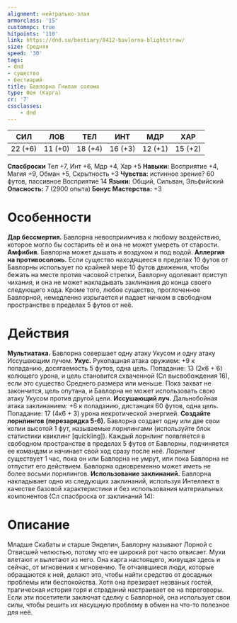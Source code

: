 ```yaml
---
alignment: нейтрально-злая
armorclass: '15'
customnpc: true
hitpoints: '110'
link: https://dnd.su/bestiary/8412-bavlorna-blightstraw/
size: Средняя
speed: '30'
tags:
- dnd
- существо
- бестиарий
title: Бавлорна Гнилая солома
type: Фея (Карга)
cr: '7'
cssclasses:
    - dnd
---
```



| СИЛ | ЛОВ | ТЕЛ | ИНТ | МДР | ХАР |
|---|---|---|---|---|---|
| 22 (+6) | 11 (+0) | 18 (+4) | 16 (+3) | 12 (+1) | 15 (+2) |
**Спасброски** Тел +7, Инт +6, Мдр +4, Хар +5
**Навыки:** Восприятие +4, Магия +9, Обман +5, Скрытность +3
**Чувства:** истинное зрение? 60 футов, пассивное Восприятие 14
**Языки:** Общий, Сильван, Эльфийский
**Опасность:** 7 (2900 опыта)
**Бонус Мастерства:** +3


# Особенности
**Дар бессмертия.** Бавлорна невосприимчива к любому воздействию, которое могло бы состарить её и она не может умереть от старости.
**Амфибия.** Бавлорна может дышать и воздухом и под водой.
**Аллергия на противосолонь.** Если существо находящееся в пределах 10 футов от Бавлорны использует по крайней мере 10 футов движения, чтобы бежать на месте против часовой стрелки, Бавлорну одолевает приступ чихания, и она не может накладывать заклинания до конца своего следующего хода. Кроме того, любое существо, проглоченное Бавлорной, немедленно изрыгается и падает ничком в свободном пространстве в пределах 5 футов от неё.


# Действия
**Мультиатака.** Бавлорна совершает одну атаку Укусом и одну атаку Иссушающим лучом.
**Укус.** Рукопашная атака оружием: +9 к попаданию, досягаемость 5 футов, одна цель. Попадание: 13 (2к6 + 6) колющего урона, и цель становится схваченной (Сл высвобождения 16), если это существо Среднего размера или меньше. Пока захват не закончится, цель опутана, и Бавлорна не может использовать свою атаку Укусом против другой цели.
**Иссушающий луч.** Дальнобойная атака заклинанием: +6 к попаданию, дистанция 60 футов, одна цель. Попадание: 17 (4к6 + 3) урона некротической энергией.
**Создайте лорнлингов (перезарядка 5-6).** Бавлорна создает одну или две свои копии высотой 1 фут, называемые лорнлингами (используйте блок статистики квиклинг [quickling]). Каждый лорнлинг появляется в свободном пространстве в пределах 5 футов от Бавлорны, подчиняется ее командам и начинает свой ход сразу после неё. Лорнлинг существует 1 час, пока он или Бавлорна не умрут, или пока Бавлорна не отпустит его действием. Бавлорна одновременно может иметь не более восьми лорнлингов.
**Использование заклинаний.** Бавлорна накладывает одно из следующих заклинаний, используя Интеллект в качестве базовой характеристики и без использования материальных компонентов (Сл спасброска от заклинаний 14):


# Описание
Младше Скабаты и старше Энделин, Бавлорну называют Лорной с Отвисшей челюстью, потому что ее широкий рот часто отвисает. Мухи влетают и вылетают из него. Она карга настоящего, живущая здесь и сейчас, от мгновения к мгновению. Те отчаявшиеся люди, которые обращаются к ней, делают это, чтобы найти средство от досадных проблемы или беспокойства. Хотя она презирает незваных гостей, трагическая история горя и страданий настраивает ее на переговоры. Если эти посетители заключат сделку с Бавлорной, она использует свои силы, чтобы решить их насущную проблему в обмен на что-то полезное для неё.